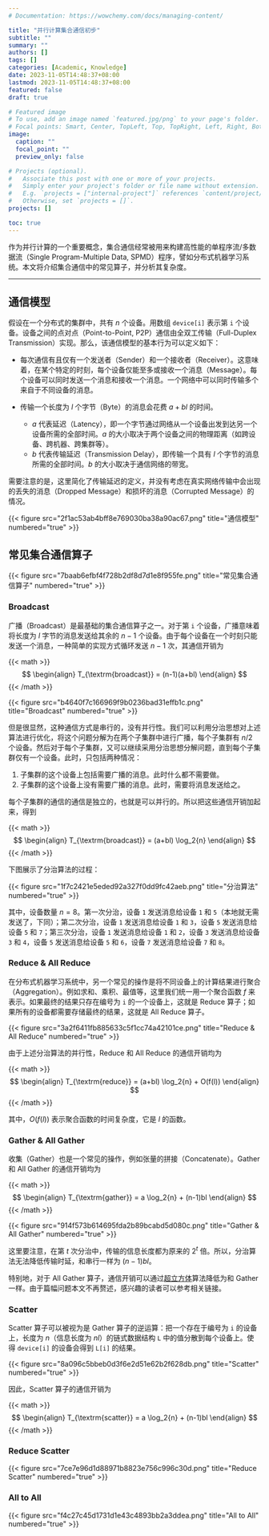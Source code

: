 ```yaml
---
# Documentation: https://wowchemy.com/docs/managing-content/

title: "并行计算集合通信初步"
subtitle: ""
summary: ""
authors: []
tags: []
categories: [Academic, Knowledge]
date: 2023-11-05T14:48:37+08:00
lastmod: 2023-11-05T14:48:37+08:00
featured: false
draft: true

# Featured image
# To use, add an image named `featured.jpg/png` to your page's folder.
# Focal points: Smart, Center, TopLeft, Top, TopRight, Left, Right, BottomLeft, Bottom, BottomRight.
image:
  caption: ""
  focal_point: ""
  preview_only: false

# Projects (optional).
#   Associate this post with one or more of your projects.
#   Simply enter your project's folder or file name without extension.
#   E.g. `projects = ["internal-project"]` references `content/project/deep-learning/index.md`.
#   Otherwise, set `projects = []`.
projects: []

toc: true
---
```


作为并行计算的一个重要概念，集合通信经常被用来构建高性能的单程序流/多数据流（Single Program-Multiple Data, SPMD）程序，譬如分布式机器学习系统。本文将介绍集合通信中的常见算子，并分析其复杂度。

<!--more-->

------

## 通信模型

假设在一个分布式的集群中，共有 $n$ 个设备。用数组 `device[i]` 表示第 `i` 个设备。设备之间的点对点（Point-to-Point, P2P）通信由全双工传输（Full-Duplex Transmission）实现。那么，该通信模型的基本行为可以定义如下：

- 每次通信有且仅有一个发送者（Sender）和一个接收者（Receiver）。这意味着，在某个特定的时刻，每个设备仅能至多或接收一个消息（Message）。每个设备可以同时发送一个消息和接收一个消息。一个网络中可以同时传输多个来自于不同设备的消息。

- 传输一个长度为 $l$ 个字节（Byte）的消息会花费 $a+bl$ 的时间。
  - $a$ 代表延迟（Latency），即一个字节通过网络从一个设备出发到达另一个设备所需的全部时间。$a$ 的大小取决于两个设备之间的物理距离（如跨设备、跨机器、跨集群等）。
  - $b$ 代表传输延迟（Transmission Delay），即传输一个具有 $l$ 个字节的消息所需的全部时间。$b$ 的大小取决于通信网络的带宽。

需要注意的是，这里简化了传输延迟的定义，并没有考虑在真实网络传输中会出现的丢失的消息（Dropped Message）和损坏的消息（Corrupted Message）的情况。

{{< figure src="2f1ac53ab4bff8e769030ba38a90ac67.png" title="通信模型" numbered="true" >}}

## 常见集合通信算子

{{< figure src="7baab6efbf4f728b2df8d7d1e8f955fe.png" title="常见集合通信算子" numbered="true" >}}

### Broadcast

广播（Broadcast）是最基础的集合通信算子之一。对于第 `i` 个设备，广播意味着将长度为 $l$ 字节的消息发送给其余的 $n-1$ 个设备。由于每个设备在一个时刻只能发送一个消息，一种简单的实现方式循环发送 $n-1$ 次，其通信开销为

{{< math >}}
$$
\begin{align}
    T_{\textrm{broadcast}} = (n-1)(a+bl)
\end{align}
$$
{{< /math >}}

{{< figure src="b4640f7c166969f9b0236bad31effb1c.png" title="Broadcast" numbered="true" >}}

但是很显然，这种通信方式是串行的，没有并行性。我们可以利用分治思想对上述算法进行优化，将这个问题分解为在两个子集群中进行广播，每个子集群有 $n/2$ 个设备。然后对于每个子集群，又可以继续采用分治思想分解问题，直到每个子集群仅有一个设备。此时，只包括两种情况：

1. 子集群的这个设备上包括需要广播的消息。此时什么都不需要做。
2. 子集群的这个设备上没有需要广播的消息。此时，需要将消息发送给之。

每个子集群的通信的通信是独立的，也就是可以并行的。所以把这些通信开销加起来，得到

{{< math >}}
$$
\begin{align}
    T_{\textrm{broadcast}} = (a+bl) \log_2{n}
\end{align}
$$
{{< /math >}}

下图展示了分治算法的过程：

{{< figure src="1f7c2421e5eded92a327f0dd9fc42aeb.png" title="分治算法" numbered="true" >}}

其中，设备数量 $n=8$。第一次分治，设备 `1` 发送消息给设备 `1` 和 `5`（本地就无需发送了，下同）；第二次分治，设备 `1` 发送消息给设备 `1` 和 `3`，设备 `5` 发送消息给设备 `5` 和 `7`；第三次分治，设备 `1` 发送消息给设备 `1` 和 `2`，设备 `3` 发送消息给设备 `3` 和 `4`，设备 `5` 发送消息给设备 `5` 和 `6`，设备 `7` 发送消息给设备 `7` 和 `8`。

### Reduce & All Reduce

在分布式机器学习系统中，另一个常见的操作是将不同设备上的计算结果进行聚合（Aggregation）。例如求和、乘积、最值等，这里我们统一用一个聚合函数 $f$ 来表示。如果最终的结果只存在编号为 `i` 的一个设备上，这就是 Reduce 算子；如果所有的设备都需要存储最终的结果，这就是 All Reduce 算子。

{{< figure src="3a2f6411fb885633c5f1cc74a42101ce.png" title="Reduce & All Reduce" numbered="true" >}}

由于上述分治算法的并行性，Reduce 和 All Reduce 的通信开销均为

{{< math >}}
$$
\begin{align}
    T_{\textrm{reduce}} = (a+bl) \log_2{n} + O(f(l))
\end{align}
$$
{{< /math >}}

其中，$O(f(l))$ 表示聚合函数的时间复杂度，它是 $l$ 的函数。

### Gather & All Gather

收集（Gather）也是一个常见的操作，例如张量的拼接（Concatenate）。Gather 和 All Gather 的通信开销均为

{{< math >}}
$$
\begin{align}
    T_{\textrm{gather}} = a \log_2{n} + (n-1)bl
\end{align}
$$
{{< /math >}}

{{< figure src="914f573b614695fda2b89bcabd5d080c.png" title="Gather & All Gather" numbered="true" >}}

这里要注意，在第 $t$ 次分治中，传输的信息长度都为原来的 $2^t$ 倍。所以，分治算法无法降低传输时延，和串行一样为 $(n-1)bl$。

特别地，对于 All Gather 算子，通信开销可以通过[超立方体](https://link.springer.com/book/10.1007/978-3-030-25209-0)算法降低为和 Gather 一样。由于篇幅问题本文不再赘述，感兴趣的读者可以参考相关链接。

### Scatter

Scatter 算子可以被视为是 Gather 算子的逆运算：把一个存在于编号为 `i` 的设备上，长度为 $n$（信息长度为 $nl$）的链式数据结构 `L` 中的值分散到每个设备上。使得 `device[i]` 的设备会得到 `L[i]` 的结果。

{{< figure src="8a096c5bbeb0d3f6e2d51e62b2f628db.png" title="Scatter" numbered="true" >}}

因此，Scatter 算子的通信开销为

{{< math >}}
$$
\begin{align}
    T_{\textrm{scatter}} = a \log_2{n} + (n-1)bl
\end{align}
$$
{{< /math >}}

### Reduce Scatter

{{< figure src="7ce7e96d1d88971b8823e756c996c30d.png" title="Reduce Scatter" numbered="true" >}}

### All to All

{{< figure src="f4c27c45d1731d1e43c4893bb2a3ddea.png" title="All to All" numbered="true" >}}